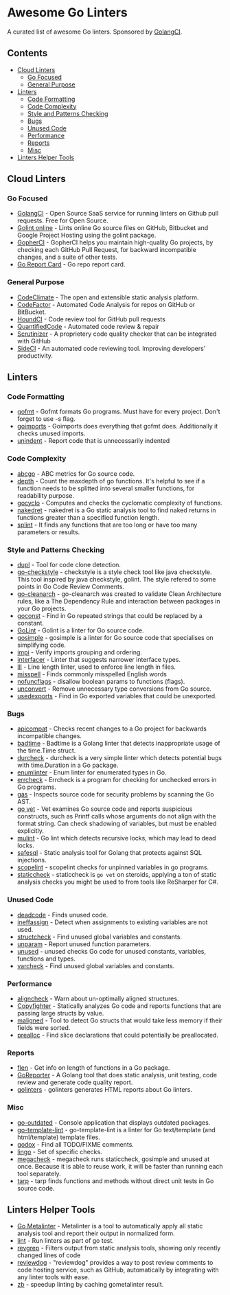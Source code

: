 # Awesome Go Linters
A curated list of awesome Go linters. Sponsored by [GolangCI](https://golangci.com).

## Contents
* [Cloud Linters](#cloud-linters)
   * [Go Focused](#go-focused)
   * [General Purpose](#general-purpose)
* [Linters](#linters)
   * [Code Formatting](#code-formatting)
   * [Code Complexity](#code-complexity)
   * [Style and Patterns Checking](#style-and-patterns-checking)
   * [Bugs](#bugs)
   * [Unused Code](#unused-code)
   * [Performance](#performance)
   * [Reports](#reports)
   * [Misc](#misc)
* [Linters Helper Tools](#linters-helper-tools)

## Cloud Linters
### Go Focused
* [GolangCI](https://golangci.com/) - Open Source SaaS service for running linters on Github pull requests. Free for Open Source.
* [Golint online](http://go-lint.appspot.com/) - Lints online Go source files on GitHub, Bitbucket and Google Project Hosting using the golint package.
* [GopherCI](https://gopherci.io/) - GopherCI helps you maintain high-quality Go projects, by checking each GitHub Pull Request, for backward incompatible changes, and a suite of other tests.
* [Go Report Card](https://goreportcard.com/) - Go repo report card.

### General Purpose
* [CodeClimate](https://codeclimate.com/) - The open and extensible static analysis platform.
* [CodeFactor](https://www.codefactor.io/) - Automated Code Analysis for repos on GitHub or BitBucket.
* [HoundCI](https://houndci.com/) - Code review tool for GitHub pull requests
* [QuantifiedCode](https://www.quantifiedcode.com/) - Automated code review & repair
* [Scrutinizer](https://scrutinizer-ci.com/) - A proprietery code quality checker that can be integrated with GitHub
* [SideCI](https://sideci.com/) - An automated code reviewing tool. Improving developers' productivity.


## Linters
### Code Formatting
* [gofmt](https://golang.org/cmd/gofmt/) - Gofmt formats Go programs. Must have for every project. Don't forget to use -s flag.
* [goimports](https://godoc.org/golang.org/x/tools/cmd/goimports) - Goimports does everything that gofmt does. Additionally it checks unused imports.
* [unindent](https://github.com/mvdan/unindent) - Report code that is unnecessarily indented

### Code Complexity
* [abcgo](https://github.com/droptheplot/abcgo) - ABC metrics for Go source code.
* [depth](https://github.com/360EntSecGroup-Skylar/goreporter/tree/feature-3.0/linters/depth) - Count the maxdepth of go functions. It's helpful to see if a function needs to be splitted into several smaller functions, for readability purpose.
* [gocyclo](https://github.com/alecthomas/gocyclo) - Computes and checks the cyclomatic complexity of functions.
* [nakedret](https://github.com/alexkohler/nakedret) - nakedret is a Go static analysis tool to find naked returns in functions greater than a specified function length.
* [splint](https://github.com/stathat/splint) - It finds any functions that are too long or have too many parameters or results.

### Style and Patterns Checking
* [dupl](https://github.com/mibk/dupl) - Tool for code clone detection.
* [go-checkstyle](https://github.com/qiniu/checkstyle) - checkstyle is a style check tool like java checkstyle. This tool inspired by java checkstyle, golint. The style refered to some points in Go Code Review Comments.
* [go-cleanarch](https://github.com/roblaszczak/go-cleanarch) - go-cleanarch was created to validate Clean Architecture rules, like a The Dependency Rule and interaction between packages in your Go projects.
* [goconst](https://github.com/jgautheron/goconst) - Find in Go repeated strings that could be replaced by a constant.
* [GoLint](https://github.com/golang/lint) - Golint is a linter for Go source code.
* [gosimple](https://github.com/dominikh/go-tools/tree/master/cmd/gosimple) - gosimple is a linter for Go source code that specialises on simplifying code.
* [impi](https://github.com/pavius/impi) - Verify imports grouping and ordering.
* [interfacer](https://github.com/mvdan/interfacer) - Linter that suggests narrower interface types.
* [lll](https://github.com/walle/lll) - Line length linter, used to enforce line length in files.
* [misspell](https://github.com/client9/misspell) - Finds commonly misspelled English words
* [nofuncflags](https://github.com/fsamin/nofuncflags) - disallow boolean params to functions (flags).
* [unconvert](https://github.com/mdempsky/unconvert) - Remove unnecessary type conversions from Go source.
* [usedexports](https://github.com/jgautheron/usedexports) - Find in Go exported variables that could be unexported.

### Bugs
* [apicompat](https://github.com/bradleyfalzon/apicompat) - Checks recent changes to a Go project for backwards incompatible changes.
* [badtime](https://github.com/m3db/build-tools/tree/master/linters/badtime) - Badtime is a Golang linter that detects inappropriate usage of the time.Time struct.
* [durcheck](https://github.com/hypnoglow/durcheck) - durcheck is a very simple linter which detects potential bugs with time.Duration in a Go package.
* [enumlinter](https://github.com/THE108/enumlinter) - Enum linter for enumerated types in Go.
* [errcheck](https://github.com/kisielk/errcheck) - Errcheck is a program for checking for unchecked errors in Go programs.
* [gas](https://github.com/GoASTScanner/gas) - Inspects source code for security problems by scanning the Go AST.
* [go vet](https://golang.org/cmd/vet/) - Vet examines Go source code and reports suspicious constructs, such as Printf calls whose arguments do not align with the format string. Can check shadowing of variables, but must be enabled explicitly.
* [mulint](https://github.com/gnieto/mulint) - Go lint which detects recursive locks, which may lead to dead locks.
* [safesql](https://github.com/stripe/safesql) - Static analysis tool for Golang that protects against SQL injections.
* [scopelint](https://github.com/kyoh86/scopelint) - scopelint checks for unpinned variables in go programs.
* [staticcheck](https://github.com/dominikh/go-tools/tree/master/cmd/staticcheck) - staticcheck is `go vet` on steroids, applying a ton of static analysis checks you might be used to from tools like ReSharper for C#.

### Unused Code
* [deadcode](https://github.com/tsenart/deadcode) - Finds unused code.
* [ineffassign](https://github.com/gordonklaus/ineffassign) - Detect when assignments to existing variables are not used.
* [structcheck](https://github.com/opennota/check) - Find unused global variables and constants.
* [unparam](https://github.com/mvdan/unparam) - Report unused function parameters.
* [unused](https://github.com/dominikh/go-tools/tree/master/cmd/unused) - unused checks Go code for unused constants, variables, functions and types.
* [varcheck](https://github.com/opennota/check) - Find unused global variables and constants.

### Performance
* [aligncheck](https://github.com/opennota/check) - Warn about un-optimally aligned structures.
* [Copyfighter](https://github.com/jmhodges/copyfighter) - Statically analyzes Go code and reports functions that are passing large structs by value.
* [maligned](https://github.com/mdempsky/maligned) - Tool to detect Go structs that would take less memory if their fields were sorted.
* [prealloc](https://github.com/alexkohler/prealloc) - Find slice declarations that could potentially be preallocated.

### Reports
* [flen](https://github.com/lafolle/flen) - Get info on length of functions in a Go package.
* [GoReporter](https://github.com/360EntSecGroup-Skylar/goreporter) - A Golang tool that does static analysis, unit testing, code review and generate code quality report.
* [golinters](https://github.com/thomasheller/golinters) - golinters generates HTML reports about Go linters.

### Misc
* [go-outdated](https://github.com/firstrow/go-outdated) - Console application that displays outdated packages.
* [go-template-lint](https://github.com/sourcegraph/go-template-lint) - go-template-lint is a linter for Go text/template (and html/template) template files.
* [godox](https://github.com/766b/godox) - Find all TODO/FIXME comments.
* [lingo](https://github.com/s2gatev/lingo) - Set of specific checks.
* [megacheck](https://github.com/dominikh/go-tools/tree/master/cmd/megacheck) - megacheck runs staticcheck, gosimple and unused at once. Because it is able to reuse work, it will be faster than running each tool separately.
* [tarp](https://github.com/verygoodsoftwarenotvirus/tarp) - tarp finds functions and methods without direct unit tests in Go source code.

## Linters Helper Tools
* [Go Metalinter](https://github.com/alecthomas/gometalinter) - Metalinter is a tool to automatically apply all static analysis tool and report their output in normalized form.
* [lint](https://github.com/surullabs/lint) - Run linters as part of go test.
* [revgrep](https://github.com/bradleyfalzon/revgrep) - Filters output from static analysis tools, showing only recently changed lines of code
* [reviewdog](https://github.com/haya14busa/reviewdog) - "reviewdog" provides a way to post review comments to code hosting service, such as GitHub, automatically by integrating with any linter tools with ease.
* [zb](https://github.com/joshuarubin/zb) - speedup linting by caching gometalinter result.
